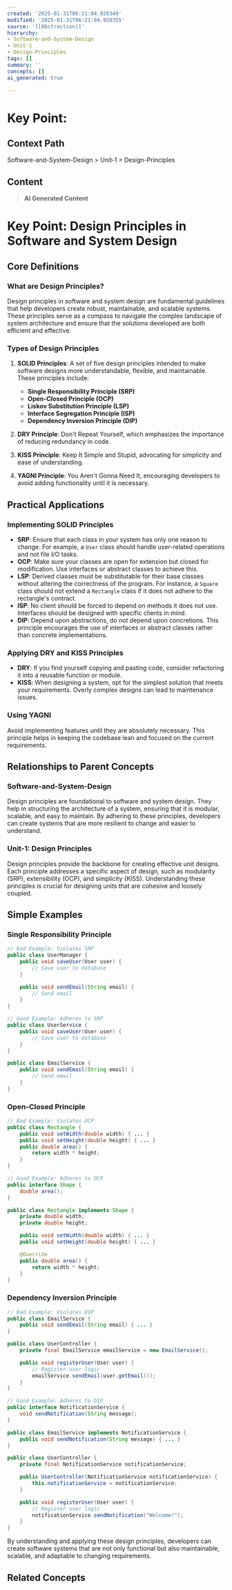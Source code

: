 ```yaml
---
created: '2025-01-31T06:21:04.920349'
modified: '2025-01-31T06:21:04.920355'
source: '[[Abstraction]]'
hierarchy:
- Software-and-System-Design
- Unit-1
- Design-Principles
tags: []
summary: ''
concepts: []
ai_generated: true

---
```


# Key Point:

## Context Path
Software-and-System-Design > Unit-1 > Design-Principles

## Content
> **AI Generated Content**
 # Key Point: Design Principles in Software and System Design

## Core Definitions

### What are Design Principles?
Design principles in software and system design are fundamental guidelines that help developers create robust, maintainable, and scalable systems. These principles serve as a compass to navigate the complex landscape of system architecture and ensure that the solutions developed are both efficient and effective.

### Types of Design Principles
1. **SOLID Principles**: A set of five design principles intended to make software designs more understandable, flexible, and maintainable. These principles include:
   - **Single Responsibility Principle (SRP)**
   - **Open-Closed Principle (OCP)**
   - **Liskov Substitution Principle (LSP)**
   - **Interface Segregation Principle (ISP)**
   - **Dependency Inversion Principle (DIP)**

2. **DRY Principle**: Don't Repeat Yourself, which emphasizes the importance of reducing redundancy in code.

3. **KISS Principle**: Keep It Simple and Stupid, advocating for simplicity and ease of understanding.

4. **YAGNI Principle**: You Aren't Gonna Need It, encouraging developers to avoid adding functionality until it is necessary.

## Practical Applications

### Implementing SOLID Principles
- **SRP**: Ensure that each class in your system has only one reason to change. For example, a `User` class should handle user-related operations and not file I/O tasks.
- **OCP**: Make sure your classes are open for extension but closed for modification. Use interfaces or abstract classes to achieve this.
- **LSP**: Derived classes must be substitutable for their base classes without altering the correctness of the program. For instance, a `Square` class should not extend a `Rectangle` class if it does not adhere to the rectangle's contract.
- **ISP**: No client should be forced to depend on methods it does not use. Interfaces should be designed with specific clients in mind.
- **DIP**: Depend upon abstractions, do not depend upon concretions. This principle encourages the use of interfaces or abstract classes rather than concrete implementations.

### Applying DRY and KISS Principles
- **DRY**: If you find yourself copying and pasting code, consider refactoring it into a reusable function or module.
- **KISS**: When designing a system, opt for the simplest solution that meets your requirements. Overly complex designs can lead to maintenance issues.

### Using YAGNI
Avoid implementing features until they are absolutely necessary. This principle helps in keeping the codebase lean and focused on the current requirements.

## Relationships to Parent Concepts

### Software-and-System-Design
Design principles are foundational to software and system design. They help in structuring the architecture of a system, ensuring that it is modular, scalable, and easy to maintain. By adhering to these principles, developers can create systems that are more resilient to change and easier to understand.

### Unit-1: Design Principles
Design principles provide the backbone for creating effective unit designs. Each principle addresses a specific aspect of design, such as modularity (SRP), extensibility (OCP), and simplicity (KISS). Understanding these principles is crucial for designing units that are cohesive and loosely coupled.

## Simple Examples

### Single Responsibility Principle
```java
// Bad Example: Violates SRP
public class UserManager {
    public void saveUser(User user) {
        // Save user to database
    }

    public void sendEmail(String email) {
        // Send email
    }
}

// Good Example: Adheres to SRP
public class UserService {
    public void saveUser(User user) {
        // Save user to database
    }
}

public class EmailService {
    public void sendEmail(String email) {
        // Send email
    }
}
```

### Open-Closed Principle
```java
// Bad Example: Violates OCP
public class Rectangle {
    public void setWidth(double width) { ... }
    public void setHeight(double height) { ... }
    public double area() {
        return width * height;
    }
}

// Good Example: Adheres to OCP
public interface Shape {
    double area();
}

public class Rectangle implements Shape {
    private double width;
    private double height;

    public void setWidth(double width) { ... }
    public void setHeight(double height) { ... }

    @Override
    public double area() {
        return width * height;
    }
}
```

### Dependency Inversion Principle
```java
// Bad Example: Violates DIP
public class EmailService {
    public void sendEmail(String email) { ... }
}

public class UserController {
    private final EmailService emailService = new EmailService();

    public void registerUser(User user) {
        // Register user logic
        emailService.sendEmail(user.getEmail());
    }
}

// Good Example: Adheres to DIP
public interface NotificationService {
    void sendNotification(String message);
}

public class EmailService implements NotificationService {
    public void sendNotification(String message) { ... }
}

public class UserController {
    private final NotificationService notificationService;

    public UserController(NotificationService notificationService) {
        this.notificationService = notificationService;
    }

    public void registerUser(User user) {
        // Register user logic
        notificationService.sendNotification("Welcome!");
    }
}
```

By understanding and applying these design principles, developers can create software systems that are not only functional but also maintainable, scalable, and adaptable to changing requirements.

## Related Concepts
